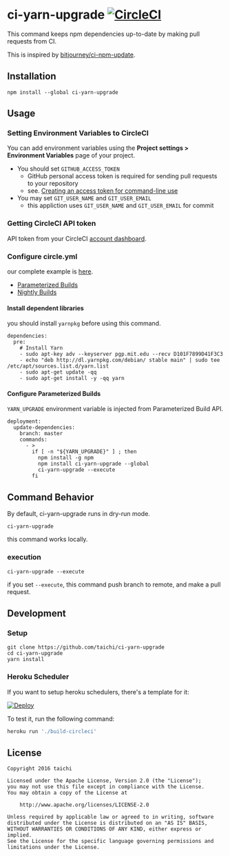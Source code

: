 # ci-yarn-upgrade [![CircleCI](https://circleci.com/gh/taichi/ci-yarn-upgrade.svg?style=svg)](https://circleci.com/gh/taichi/ci-yarn-upgrade)

This command keeps npm dependencies up-to-date by making pull requests from CI.

This is inspired by [bitjourney/ci-npm-update](https://github.com/bitjourney/ci-npm-update).

## Installation

    npm install --global ci-yarn-upgrade

## Usage

### Setting Environment Variables to CircleCI

You can add environment variables using the **Project settings > Environment Variables** page of your project.

* You should set `GITHUB_ACCESS_TOKEN`
  * GitHub personal access token is required for sending pull requests to your repository
  * see. [Creating an access token for command-line use](https://help.github.com/articles/creating-an-access-token-for-command-line-use/)
* You may set `GIT_USER_NAME` and `GIT_USER_EMAIL`
  * this appliction uses `GIT_USER_NAME` and `GIT_USER_EMAIL` for commit

### Getting CircleCI API token

API token from your CircleCI [account dashboard](https://circleci.com/account/api).

### Configure circle.yml

our complete example is [here](https://github.com/taichi/ci-yarn-upgrade/blob/master/circle.yml).

* [Parameterized Builds](https://circleci.com/docs/parameterized-builds/)
* [Nightly Builds](https://circleci.com/docs/nightly-builds/)

#### Install dependent libraries

you should install `yarnpkg` before using this command.

    dependencies:
      pre:
        # Install Yarn
        - sudo apt-key adv --keyserver pgp.mit.edu --recv D101F7899D41F3C3
        - echo "deb http://dl.yarnpkg.com/debian/ stable main" | sudo tee /etc/apt/sources.list.d/yarn.list
        - sudo apt-get update -qq
        - sudo apt-get install -y -qq yarn


#### Configure Parameterized Builds

`YARN_UPGRADE` environment variable is injected from Parameterized Build API.

    deployment:
      update-dependencies:
        branch: master
        commands:
          - >
            if [ -n "${YARN_UPGRADE}" ] ; then
              npm install -g npm
              npm install ci-yarn-upgrade --global
              ci-yarn-upgrade --execute
            fi

## Command Behavior

By default, ci-yarn-upgrade runs in dry-run mode.

    ci-yarn-upgrade

this command works locally.

### execution

    ci-yarn-upgrade --execute

if you set `--execute`, this command push branch to remote, and make a pull request.

## Development

### Setup

    git clone https://github.com/taichi/ci-yarn-upgrade
    cd ci-yarn-upgrade
    yarn install

### Heroku Scheduler

If you want to setup heroku schedulers, there's a template for it:

[![Deploy](https://www.herokucdn.com/deploy/button.svg)](https://heroku.com/deploy?template=https://github.com/taichi/ci-yarn-upgrade)

To test it, run the following command:

```sh
heroku run './build-circleci'
```

## License

```
Copyright 2016 taichi

Licensed under the Apache License, Version 2.0 (the "License");
you may not use this file except in compliance with the License.
You may obtain a copy of the License at

    http://www.apache.org/licenses/LICENSE-2.0

Unless required by applicable law or agreed to in writing, software
distributed under the License is distributed on an "AS IS" BASIS,
WITHOUT WARRANTIES OR CONDITIONS OF ANY KIND, either express or implied.
See the License for the specific language governing permissions and
limitations under the License.
```
